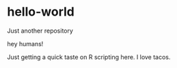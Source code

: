 # hello-world
Just another repository

hey humans!

Just getting a quick taste on R scripting here. I love tacos.
